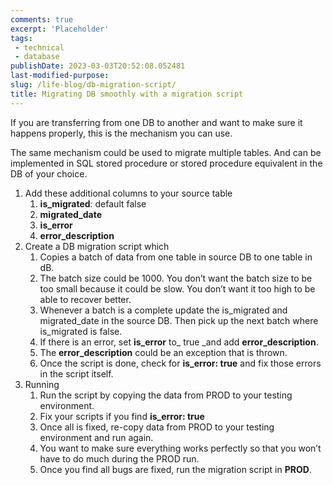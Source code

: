 ```yaml
---
comments: true
excerpt: 'Placeholder' 
tags:
 - technical
 - database
publishDate: 2023-03-03T20:52:08.052481
last-modified-purpose:
slug: /life-blog/db-migration-script/
title: Migrating DB smoothly with a migration script
---
```


If you are transferring from one DB to another and want to make sure it happens properly, this is the mechanism you can use.

The same mechanism could be used to migrate multiple tables. And can be implemented in SQL stored procedure or stored procedure equivalent in the DB of your choice.

1. Add these additional columns to your source table
   1. **is_migrated**: default false
   2. **migrated_date**
   3. **is_error**
   4. **error_description**
2. Create a DB migration script which
   1. Copies a batch of data from one table in source DB to one table in dB.
   2. The batch size could be 1000. You don’t want the batch size to be too small because it could be slow. You don’t want it too high to be able to recover better.
   3. Whenever a batch is a complete update the is\_migrated and migrated\_date in the source DB. Then pick up the next batch where is_migrated is false.
   4. If there is an error, set **is_error** to\_ true \_and add **error_description**.
   5. The **error_description** could be an exception that is thrown.
   6. Once the script is done, check for **is_error: true** and fix those errors in the script itself.
3. Running
   1. Run the script by copying the data from PROD to your testing environment.
   2. Fix your scripts if you find **is_error: true**
   3. Once all is fixed, re-copy data from PROD to your testing environment and run again.
   4. You want to make sure everything works perfectly so that you won’t have to do much during the PROD run.
   5. Once you find all bugs are fixed, run the migration script in **PROD**.